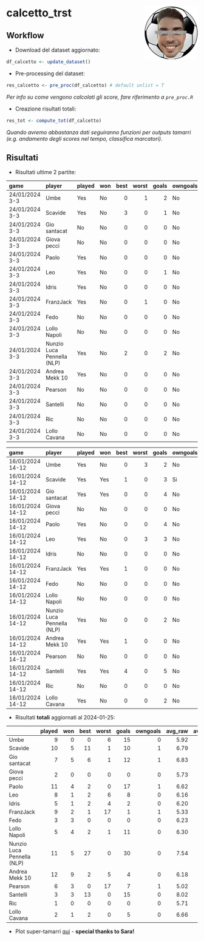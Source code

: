 
<!-- README.md is generated from README.Rmd. Please edit that file -->

# calcetto_trst <img src="logo.png" align="right" height="139" />

## Workflow

- Download del dataset aggiornato:

``` r
df_calcetto <- update_dataset()
```

- Pre-processing del dataset:

``` r
res_calcetto <- pre_proc(df_calcetto) # default unlist = T
```

*Per info su come vengono calcolati gli score, fare riferimento a
`pre_proc.R`*

- Creazione risultati totali:

``` r
res_tot <- compute_tot(df_calcetto)
```

*Quando avremo abbastanza dati seguiranno funzioni per outputs tamarri
(e.g. andamento degli scores nel tempo, classifica marcatori).*

## Risultati

- Risultati ultime 2 partite:

| game           | player                     | played | won | best | worst | goals | owngoals | raw_scores | scores |
|:---------------|:---------------------------|:-------|:----|-----:|------:|------:|:---------|-----------:|-------:|
| 24/01/2024 3-3 | Umbe                       | Yes    | No  |    0 |     1 |     2 | No       |       6.86 | 116.83 |
| 24/01/2024 3-3 | Scavide                    | Yes    | No  |    3 |     0 |     1 | No       |       7.43 | 129.71 |
| 24/01/2024 3-3 | Gio santacat               | No     | No  |    0 |     0 |     0 | No       |         NA |     NA |
| 24/01/2024 3-3 | Giova pecci                | No     | No  |    0 |     0 |     0 | No       |         NA |     NA |
| 24/01/2024 3-3 | Paolo                      | Yes    | No  |    0 |     0 |     0 | No       |       6.71 | 100.60 |
| 24/01/2024 3-3 | Leo                        | Yes    | No  |    0 |     0 |     1 | No       |       6.71 | 108.78 |
| 24/01/2024 3-3 | Idris                      | Yes    | No  |    0 |     0 |     0 | No       |       6.29 |  96.16 |
| 24/01/2024 3-3 | FranzJack                  | Yes    | No  |    0 |     1 |     0 | No       |       5.75 |  84.18 |
| 24/01/2024 3-3 | Fedo                       | No     | No  |    0 |     0 |     0 | No       |         NA |     NA |
| 24/01/2024 3-3 | Lollo Napoli               | No     | No  |    0 |     0 |     0 | No       |         NA |     NA |
| 24/01/2024 3-3 | Nunzio Luca Pennella (NLP) | Yes    | No  |    2 |     0 |     2 | No       |       7.14 | 130.30 |
| 24/01/2024 3-3 | Andrea Mekk 10             | Yes    | No  |    0 |     0 |     0 | No       |       6.25 |  94.98 |
| 24/01/2024 3-3 | Pearson                    | No     | No  |    0 |     0 |     0 | No       |         NA |     NA |
| 24/01/2024 3-3 | Santelli                   | No     | No  |    0 |     0 |     0 | No       |         NA |     NA |
| 24/01/2024 3-3 | Ric                        | No     | No  |    0 |     0 |     0 | No       |         NA |     NA |
| 24/01/2024 3-3 | Lollo Cavana               | No     | No  |    0 |     0 |     0 | No       |         NA |     NA |

| game             | player                     | played | won | best | worst | goals | owngoals | raw_scores | scores |
|:-----------------|:---------------------------|:-------|:----|-----:|------:|------:|:---------|-----------:|-------:|
| 16/01/2024 14-12 | Umbe                       | Yes    | No  |    0 |     3 |     2 | No       |       5.12 |  70.75 |
| 16/01/2024 14-12 | Scavide                    | Yes    | Yes |    1 |     0 |     3 | Si       |       7.00 | 113.23 |
| 16/01/2024 14-12 | Gio santacat               | Yes    | Yes |    0 |     0 |     4 | No       |       7.00 | 115.82 |
| 16/01/2024 14-12 | Giova pecci                | No     | No  |    0 |     0 |     0 | No       |         NA |     NA |
| 16/01/2024 14-12 | Paolo                      | Yes    | No  |    0 |     0 |     4 | No       |       6.62 | 104.16 |
| 16/01/2024 14-12 | Leo                        | Yes    | No  |    0 |     3 |     3 | No       |       5.62 |  79.34 |
| 16/01/2024 14-12 | Idris                      | No     | No  |    0 |     0 |     0 | No       |         NA |     NA |
| 16/01/2024 14-12 | FranzJack                  | Yes    | Yes |    1 |     0 |     0 | No       |       6.88 | 111.48 |
| 16/01/2024 14-12 | Fedo                       | No     | No  |    0 |     0 |     0 | No       |         NA |     NA |
| 16/01/2024 14-12 | Lollo Napoli               | No     | No  |    0 |     0 |     0 | No       |         NA |     NA |
| 16/01/2024 14-12 | Nunzio Luca Pennella (NLP) | Yes    | No  |    0 |     0 |     2 | No       |       6.62 | 103.09 |
| 16/01/2024 14-12 | Andrea Mekk 10             | Yes    | Yes |    1 |     0 |     0 | No       |       6.78 | 108.46 |
| 16/01/2024 14-12 | Pearson                    | No     | No  |    0 |     0 |     0 | No       |         NA |     NA |
| 16/01/2024 14-12 | Santelli                   | Yes    | Yes |    4 |     0 |     5 | No       |       7.89 | 143.71 |
| 16/01/2024 14-12 | Ric                        | No     | No  |    0 |     0 |     0 | No       |         NA |     NA |
| 16/01/2024 14-12 | Lollo Cavana               | Yes    | No  |    0 |     0 |     2 | No       |       6.00 |  93.10 |

- Risultati **totali** aggiornati al 2024-01-25:

|                            | played | won | best | worst | goals | owngoals | avg_raw | avg_scores |
|:---------------------------|-------:|----:|-----:|------:|------:|---------:|--------:|-----------:|
| Umbe                       |      9 |   0 |    0 |     6 |    15 |        0 |    5.92 |      95.94 |
| Scavide                    |     10 |   5 |   11 |     1 |    10 |        1 |    6.79 |     112.64 |
| Gio santacat               |      7 |   5 |    6 |     1 |    12 |        1 |    6.83 |     115.64 |
| Giova pecci                |      2 |   0 |    0 |     0 |     0 |        0 |    5.73 |      83.37 |
| Paolo                      |     11 |   4 |    2 |     0 |    17 |        1 |    6.62 |     108.23 |
| Leo                        |      8 |   1 |    2 |     6 |     8 |        0 |    6.16 |      96.27 |
| Idris                      |      5 |   1 |    2 |     4 |     2 |        0 |    6.20 |      98.04 |
| FranzJack                  |      9 |   2 |    1 |    17 |     1 |        1 |    5.33 |      77.01 |
| Fedo                       |      3 |   3 |    0 |     0 |     0 |        0 |    6.23 |     104.01 |
| Lollo Napoli               |      5 |   4 |    2 |     1 |    11 |        0 |    6.30 |     109.36 |
| Nunzio Luca Pennella (NLP) |     11 |   5 |   27 |     0 |    30 |        0 |    7.54 |     135.88 |
| Andrea Mekk 10             |     12 |   9 |    2 |     5 |     4 |        0 |    6.18 |     100.10 |
| Pearson                    |      6 |   3 |    0 |    17 |     7 |        1 |    5.02 |      73.48 |
| Santelli                   |      3 |   3 |   13 |     0 |    15 |        0 |    8.02 |     154.03 |
| Ric                        |      1 |   0 |    0 |     0 |     0 |        0 |    5.71 |      82.13 |
| Lollo Cavana               |      2 |   1 |    2 |     0 |     5 |        0 |    6.66 |     112.50 |

- Plot super-tamarri
  [qui](https://paolodalena.shinyapps.io/calcetto_app/) - **special
  thanks to Sara!**
